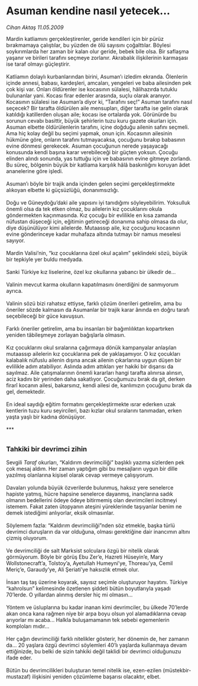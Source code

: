 # Asuman kendine nasıl yetecek...

*Cihan Aktaş 11.05.2009*

<div class="taraf_structure_2col_1zq">
<div class="margen_n">



 <p>Mardin katliamını gerçekleştirenler, geride kendileri için bir pürüz bırakmamaya çalıştılar, bu yüzden de ölü sayısını çoğalttılar. Böylesi soykırımlarda her zaman bir kalan olur geride, bebek bile olsa. Bir saflaşma yaşanır ve birileri tarafını seçmeye zorlanır. Akrabalık ilişkilerinin karmaşası ise taraf olmayı güçleştirir. <br/><br/>Katliamın dolaylı kurbanlarından birini, Asuman’ı izledim ekranda. Ölenlerin içinde annesi, babası, kardeşleri, amcaları, yengeleri ve baba ailesinden pek çok kişi var. Onları öldürenler ise kocasının sülalesi, hâlihazırda tutuklu bulunanlar yani. Kocası firar edenler arasında, suçlu olarak aranıyor. Kocasının sülalesi ise Asuman’a diyor ki, “Tarafını seç!” Asuman tarafını nasıl seçecek? Bir tarafta öldürülen aile mensupları, diğer tarafta ise gelin olarak katıldığı katillerden oluşan aile; kocası ise ortalarda yok. Görünürde bu sorunun cevabı basittir, büyük şehirlerin tuzu kuru gazete okurları için. Asuman elbette öldürülenlerin tarafını, içine doğduğu ailenin safını seçmeli. Ama hiç kolay değil bu seçimi yapmak, onun için. Kocasının ailesinin hükmüne göre, onların tarafını tutmayacaksa, çocuğunu bırakıp babasının evine dönmesi gerekecek. Asuman çocuğunun nerede yaşayacağı konusunda kendi başına karar verebileceği bir güçten yoksun. Çocuğu elinden alındı sonunda, yas tuttuğu için ve babasının evine gitmeye zorlandı. Bu süreç, bölgenin büyük bir katliama karşılık hâlâ baskınlığını koruyan âdet ananelerine göre işledi. <br/><br/>Asuman’ı böyle bir trajik anda içinden gelen seçimi gerçekleştirmekte alıkoyan elbette ki güçsüzlüğü, donanımsızlığı.<br/><br/>Doğu ve Güneydoğu’daki aile yapısını iyi tanıdığımı söyleyebilirim. Yoksulluk önemli olsa da tek etken olmaz, bu ailelerin kız çocuklarını okula göndermekten kaçınmasında. Kız çocuğu bir evlilikle en kısa zamanda nüfustan düşeceği için, eğitimin getireceği donanıma sahip olmasa da olur, diye düşünülüyor kimi ailelerde. Mutaassıp aile, kız çocuğunu kocasının evine gönderinceye kadar muhafaza altında tutmayı bir namus meselesi sayıyor. <br/><br/>Mardin Valisi’nin, “kız çocuklarına özel okul açalım” şeklindeki sözü, büyük bir tepkiyle yer buldu medyada. <br/><br/>Sanki Türkiye kız liselerine, özel kız okullarına yabancı bir ülkedir de... <br/><br/>Valinin mevcut karma okulların kapatılmasını önerdiğini de sanmıyorum ayrıca. <br/><br/>Valinin sözü bizi rahatsız ettiyse, farklı çözüm önerileri getirelim, ama bu öneriler sözde kalmasın da Asumanlar bir trajik karar ânında en doğru tarafı seçebileceği bir güce kavuşsun. <br/><br/>Farklı öneriler getirelim, ama bu insanları bir bağımlılıktan kopartırken yeniden tâbileşmeye zorlayan bağışlarla olmasın. <br/><br/>Kız çocuklarını okul sıralarına çağırmaya dönük kampanyalar anlaşılan mutaassıp ailelerin kız çocuklarına pek de yaklaşamıyor. O kız çocukları kalabalık nüfuslu ailenin dışına ancak ailenin çıkarlarına uygun düşen bir evlilikle adım atabiliyor. Aslında adım attıkları yer hakiki bir dışarısı da sayılmaz. Aile çatışmalarının önemli kararları hangi tarafta alınırsa alınsın, aciz kadını bir yerinden daha sakatlıyor. Çocuğumuzu bırak da git, derken firarî kocanın ailesi, bakarsınız, kendi ailesi de, kanlımızın çocuğunu bırak da gel, demektedir. <br/><br/>En ideal saydığı eğitim formatını gerçekleştirmekte ısrar ederken uzak kentlerin tuzu kuru seyircileri, bazı kızlar okul sıralarını tanımadan, erken yaşta yaşlı bir kadına dönüşüyor. <b></b><br/><br/>***<br/><br/><br/><font size="4"><strong>Tahkiki bir devrimci zihin <br/></strong></font><br/>Sevgili <i>Taraf</i> okurları, “Kaldırım devrimciliği” başlıklı yazıma sizlerden pek çok mesaj aldım. Her zaman yaptığım gibi bu mesajların uygun bir dille yazılmış olanlarına kişisel olarak cevap vermeye çalışıyorum. <br/><br/>Davaları yolunda büyük özverilerde bulunmuş, haksız yere senelerce hapiste yatmış, hücre hapsine senelerce dayanmış, inançlarına sadık olmanın bedellerini ödeye ödeye bitirmemiş olan devrimcileri incitmeyi istemem. Fakat zaten ütopyanın ateşini yüreklerinde taşıyanlar benim ne demek istediğimi anlıyorlar, eksik olmasınlar. <br/><br/>Söylemem fazla: “Kaldırım devrimciliği”nden söz etmekle, başka türlü devrimci duruşların da var olduğuna, olması gerektiğine dair inancımın altını çizmiş oluyorum. <br/><br/>Ve devrimciliği de salt Marksist solculara özgü bir nitelik olarak görmüyorum. Böyle bir görüş Ebu Zer’e, Hazreti Hüseyin’e, Mary Wollstonecraft’a, Tolstoy’a, Ayetullah Humeyni’ye, Thoreau’ya, Cemil Meriç’e, Garaudy’ye, Ali Şeriati’ye haksızlık etmek olur. <br/><br/>İnsan taş taş üzerine koyarak, sayısız seçimle oluşturuyor hayatını. Türkiye “kahrolsun” kelimesinde özetlenen şiddeti bütün boyutlarıyla yaşadı 70’lerde. O yıllardan alınmış dersler hiç mi olmasın... <br/><br/>Yöntem ve üsluplarına bu kadar inanan kimi devrimciler, bu ülkede 70’lerde akan onca kana rağmen niye bir arpa boyu olsun yol alamadıklarına cevap arıyorlar mı acaba... Halkla buluşamamanın tek sebebi egemenlerin komploları mıdır... <br/><br/>Her çağın devrimciliği farklı nitelikler gösterir, her dönemin de, her zamanın da... 20 yaşlara özgü devrimci söylemleri 40’lı yaşlarda kullanmaya devam ettiğinizde, bu belki de sizin tahkiki değil taklidi bir devrimci olduğunuzu ifade eder. <br/><br/>Bütün bu devrimcilikleri buluşturan temel nitelik ise, ezen-ezilen (müstekbir-mustazaf) ilişkisini yeniden çözümleme başarısı olacaktır, elbet. </p>
<br/>
<br/>
<br/>



<br/>


<div id="taraf_not">
</div>

</div>


</div>
